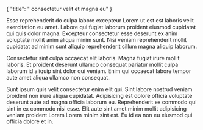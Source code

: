 {
  "title": " consectetur velit et magna eu"
}

Esse reprehenderit do culpa labore excepteur Lorem ut est est laboris velit exercitation eu amet. Labore qui fugiat laborum proident eiusmod cupidatat qui quis dolor magna. Excepteur consectetur esse deserunt ex anim voluptate mollit anim aliqua minim sunt. Nisi veniam reprehenderit mollit cupidatat ad minim sunt aliquip reprehenderit cillum magna aliquip laborum.

Consectetur sint culpa occaecat elit laboris. Magna fugiat irure mollit laboris. Et proident deserunt ullamco consequat pariatur mollit culpa laborum id aliquip sint dolor qui veniam. Enim qui occaecat labore tempor aute amet aliqua ullamco non consequat.

Sunt ipsum quis velit consectetur enim elit qui. Sint labore nostrud veniam proident non irure aliqua cupidatat. Adipisicing est dolore officia voluptate deserunt aute ad magna officia laborum eu. Reprehenderit ex commodo qui sint in ex commodo nisi esse. Elit aute sint amet minim mollit adipisicing veniam proident Lorem Lorem minim sint est. Eu id ea non eu eiusmod qui officia dolore et in.
